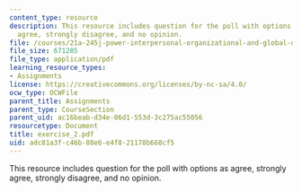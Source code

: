 ```yaml
---
content_type: resource
description: This resource includes question for the poll with options as agree, strongly
  agree, strongly disagree, and no opinion.
file: /courses/21a-245j-power-interpersonal-organizational-and-global-dimensions-fall-2005/adc81a3fc46b88e6e4f821178b668cf5_exercise_2.pdf
file_size: 671285
file_type: application/pdf
learning_resource_types:
- Assignments
license: https://creativecommons.org/licenses/by-nc-sa/4.0/
ocw_type: OCWFile
parent_title: Assignments
parent_type: CourseSection
parent_uid: ac16beab-d34e-06d1-553d-3c275ac55056
resourcetype: Document
title: exercise_2.pdf
uid: adc81a3f-c46b-88e6-e4f8-21178b668cf5
---
```

This resource includes question for the poll with options as agree, strongly agree, strongly disagree, and no opinion.